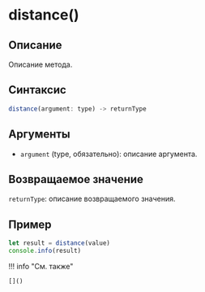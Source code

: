 # distance()

## Описание
Описание метода.

## Синтаксис
```javascript
distance(argument: type) -> returnType
```

## Аргументы
- `argument` (type, обязательно): описание аргумента.

## Возвращаемое значение
`returnType`: описание возвращаемого значения.

## Пример
```javascript linenums="1"
let result = distance(value)
console.info(result)
```

!!! info "См. также"

    []()

